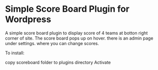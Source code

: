 # Simple Score Board Plugin for Wordpress
A simple score board plugin to display score of 4 teams at botton right corner of site. The score board pops up on hover. there is an admin page under settings. where you can change scores.

To install:

copy scoreboard folder to plugins directory
Activate

